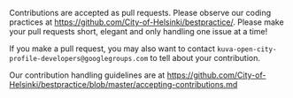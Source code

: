 Contributions are accepted as pull requests. Please observe our coding
practices at https://github.com/City-of-Helsinki/bestpractice/.
Please make your pull requests short, elegant and only handling one
issue at a time!

If you make a pull request, you may also want to contact
`kuva-open-city-profile-developers@googlegroups.com`
to tell about your contribution.

Our contribution handling guidelines are at
https://github.com/City-of-Helsinki/bestpractice/blob/master/accepting-contributions.md
